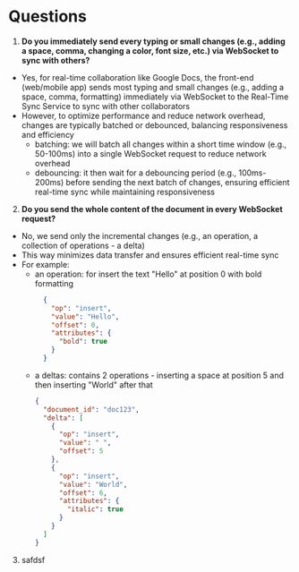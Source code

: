# Questions
1. **Do you immediately send every typing or small changes (e.g., adding a space, comma, changing a color, font size, etc.) via WebSocket to sync with others?**
- Yes, for real-time collaboration like Google Docs, the front-end (web/mobile app) sends most typing and small changes (e.g., adding a space, comma, formatting) immediately via WebSocket to the Real-Time Sync Service to sync with other collaborators
- However, to optimize performance and reduce network overhead, changes are typically batched or debounced, balancing responsiveness and efficiency
  - batching: we will batch all changes within a short time window (e.g., 50-100ms) into a single WebSocket request to reduce network overhead
  - debouncing: it then wait for a debouncing period (e.g., 100ms-200ms) before sending the next batch of changes, ensuring efficient real-time sync while maintaining responsiveness

2. **Do you send the whole content of the document in every WebSocket request?**
- No, we send only the incremental changes (e.g., an operation, a collection of operations - a delta)
- This way minimizes data transfer and ensures efficient real-time sync
- For example:
  - an operation: for insert the text "Hello" at position 0 with bold formatting
    ```json
      {
        "op": "insert",
        "value": "Hello",
        "offset": 0,
        "attributes": {
          "bold": true
        }
      }
    ``` 
  - a deltas: contains 2 operations - inserting a space at position 5 and then inserting "World" after that
    ```json
    {
      "document_id": "doc123",
      "delta": [
        {
          "op": "insert",
          "value": " ",
          "offset": 5
        },
        {
          "op": "insert",
          "value": "World",
          "offset": 6,
          "attributes": {
            "italic": true
          }
        }
      ]
    }
    ```
3. safdsf
